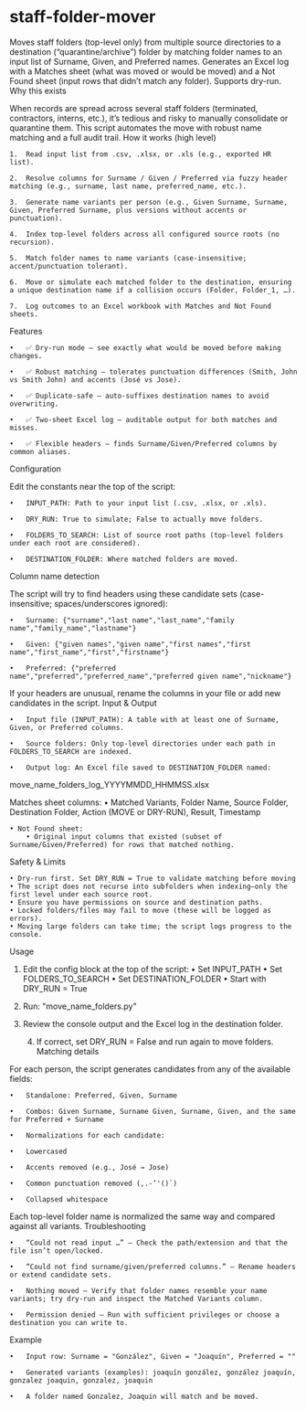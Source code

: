 # staff-folder-mover


Moves staff folders (top-level only) from multiple source directories to a destination (“quarantine/archive”) folder by matching folder names to an input list of Surname, Given, and Preferred names. Generates an Excel log with a Matches sheet (what was moved or would be moved) and a Not Found sheet (input rows that didn’t match any folder). Supports dry-run.
Why this exists

When records are spread across several staff folders (terminated, contractors, interns, etc.), it’s tedious and risky to manually consolidate or quarantine them. This script automates the move with robust name matching and a full audit trail.
How it works (high level)

	1.	Read input list from .csv, .xlsx, or .xls (e.g., exported HR list).

	2.	Resolve columns for Surname / Given / Preferred via fuzzy header matching (e.g., surname, last name, preferred_name, etc.).

	3.	Generate name variants per person (e.g., Given Surname, Surname, Given, Preferred Surname, plus versions without accents or punctuation).

	4.	Index top-level folders across all configured source roots (no recursion).

	5.	Match folder names to name variants (case-insensitive; accent/punctuation tolerant).

	6.	Move or simulate each matched folder to the destination, ensuring a unique destination name if a collision occurs (Folder, Folder_1, …).

	7.	Log outcomes to an Excel workbook with Matches and Not Found sheets.
Features

	•	✅ Dry-run mode – see exactly what would be moved before making changes.

	•	✅ Robust matching – tolerates punctuation differences (Smith, John vs Smith John) and accents (José vs Jose).

	•	✅ Duplicate-safe – auto-suffixes destination names to avoid overwriting.

	•	✅ Two-sheet Excel log – auditable output for both matches and misses.

	•	✅ Flexible headers – finds Surname/Given/Preferred columns by common aliases.
Configuration

Edit the constants near the top of the script:

	•	INPUT_PATH: Path to your input list (.csv, .xlsx, or .xls).

	•	DRY_RUN: True to simulate; False to actually move folders.

	•	FOLDERS_TO_SEARCH: List of source root paths (top-level folders under each root are considered).

	•	DESTINATION_FOLDER: Where matched folders are moved.
Column name detection

The script will try to find headers using these candidate sets (case-insensitive; spaces/underscores ignored):

	•	Surname: {"surname","last name","last_name","family name","family_name","lastname"}

	•	Given: {"given names","given name","first names","first name","first_name","first","firstname"}

	•	Preferred: {"preferred name","preferred","preferred_name","preferred given name","nickname"}

If your headers are unusual, rename the columns in your file or add new candidates in the script.
Input & Output

	•	Input file (INPUT_PATH): A table with at least one of Surname, Given, or Preferred columns.

	•	Source folders: Only top-level directories under each path in FOLDERS_TO_SEARCH are indexed.

	•	Output log: An Excel file saved to DESTINATION_FOLDER named: 
 move_name_folders_log_YYYYMMDD_HHMMSS.xlsx
 
 Matches sheet columns:
	• Matched Variants, Folder Name, Source Folder, Destination Folder, Action (MOVE or DRY-RUN), Result, Timestamp

	• Not Found sheet:
		• Original input columns that existed (subset of Surname/Given/Preferred) for rows that matched nothing.
Safety & Limits

	• Dry-run first. Set DRY_RUN = True to validate matching before moving
	• The script does not recurse into subfolders when indexing—only the first level under each source root.
	• Ensure you have permissions on source and destination paths.
	• Locked folders/files may fail to move (these will be logged as errors).
	• Moving large folders can take time; the script logs progress to the console.
 
Usage
1. Edit the config block at the top of the script:
• Set INPUT_PATH
• Set FOLDERS_TO_SEARCH
• Set DESTINATION_FOLDER
• Start with DRY_RUN = True
 
2.	Run: "move_name_folders.py"

3.	Review the console output and the Excel log in the destination folder.

	4.	If correct, set DRY_RUN = False and run again to move folders.
Matching details

For each person, the script generates candidates from any of the available fields:

	•	Standalone: Preferred, Given, Surname

	•	Combos: Given Surname, Surname Given, Surname, Given, and the same for Preferred + Surname

	•	Normalizations for each candidate:

	•	Lowercased

	•	Accents removed (e.g., José → Jose)

	•	Common punctuation removed (,.-’'()`)

	•	Collapsed whitespace

Each top-level folder name is normalized the same way and compared against all variants.
Troubleshooting

	•	“Could not read input …” – Check the path/extension and that the file isn’t open/locked.

	•	“Could not find surname/given/preferred columns.” – Rename headers or extend candidate sets.

	•	Nothing moved – Verify that folder names resemble your name variants; try dry-run and inspect the Matched Variants column.

	•	Permission denied – Run with sufficient privileges or choose a destination you can write to.
Example

	•	Input row: Surname = "González", Given = "Joaquín", Preferred = ""

	•	Generated variants (examples): joaquín gonzález, gonzález joaquín, gonzalez joaquin, gonzalez, joaquin

	•	A folder named Gonzalez, Joaquin will match and be moved.
 
